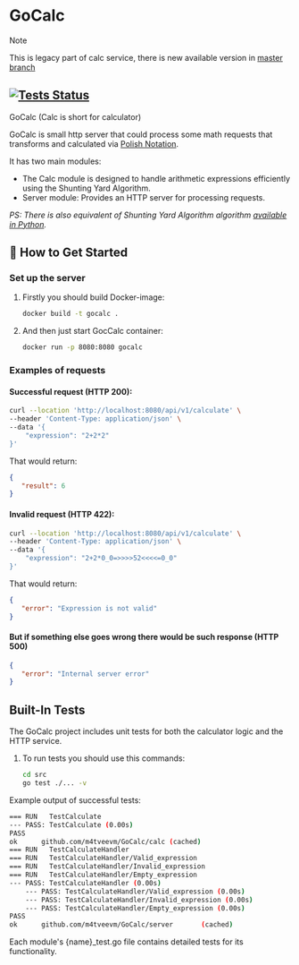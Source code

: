 # GoCalc

> [!NOTE]
> This is legacy part of calc service, there is new available version
> in [master branch](https://github.com/m4tveevm/GoCalc)


[![Tests Status](https://github.com/m4tveevm/GoCalc/actions/workflows/go.yml/badge.svg)](https://github.com/m4tveevm/GoCalc/actions)
---
GoCalc (Calc is short for calculator)

GoCalc is small http server that could process some math requests that transforms and calculated via [Polish Notation](https://en.wikipedia.org/wiki/Polish_notation).

It has two main modules:

- The Calc module is designed to handle arithmetic expressions efficiently
  using the Shunting Yard Algorithm.
- Server module: Provides an HTTP server for processing requests.

_PS: There is also equivalent of Shunting Yard Algorithm
algorithm [available in Python](https://github.com/m4tveevm/etu_algo_labs)._

## 🚀 How to Get Started

### Set up the server

1. Firstly you should build Docker-image:
   ```bash
   docker build -t gocalc .
   ```
2. And then just start GocCalc container:
   ```bash
   docker run -p 8080:8080 gocalc
   ```

### Examples of requests

#### Successful request (HTTP 200):

```bash
curl --location 'http://localhost:8080/api/v1/calculate' \
--header 'Content-Type: application/json' \
--data '{
    "expression": "2+2*2"
}'
```

That would return:

```json
{
   "result": 6
}
```

#### Invalid request (HTTP 422):

```bash
curl --location 'http://localhost:8080/api/v1/calculate' \
--header 'Content-Type: application/json' \
--data '{
    "expression": "2+2*0_0=>>>>52<<<<=0_0"
}'
```

That would return:

```json
{
   "error": "Expression is not valid"
}
```

#### But if something else goes wrong there would be such response (HTTP 500)

```json
{
   "error": "Internal server error"
}
```

## Built-In Tests

The GoCalc project includes unit tests for both the calculator logic and the
HTTP service.

1. To run tests you should use this commands:
   ```bash
   cd src
   go test ./... -v
   ```

Example output of successful tests:

```bash
=== RUN   TestCalculate
--- PASS: TestCalculate (0.00s)
PASS
ok      github.com/m4tveevm/GoCalc/calc (cached)
=== RUN   TestCalculateHandler
=== RUN   TestCalculateHandler/Valid_expression
=== RUN   TestCalculateHandler/Invalid_expression
=== RUN   TestCalculateHandler/Empty_expression
--- PASS: TestCalculateHandler (0.00s)
    --- PASS: TestCalculateHandler/Valid_expression (0.00s)
    --- PASS: TestCalculateHandler/Invalid_expression (0.00s)
    --- PASS: TestCalculateHandler/Empty_expression (0.00s)
PASS
ok      github.com/m4tveevm/GoCalc/server       (cached)
```

Each module's {name}_test.go file contains detailed tests for its
functionality.
